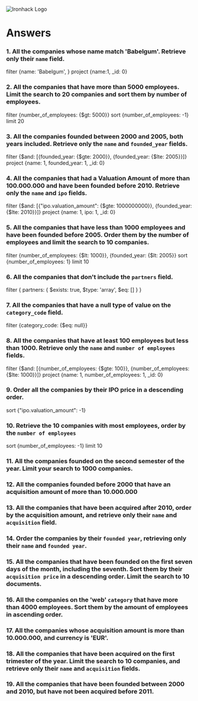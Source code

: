 ![Ironhack Logo](https://i.imgur.com/1QgrNNw.png)

# Answers

### 1. All the companies whose name match 'Babelgum'. Retrieve only their `name` field.

<!-- Your Code Goes Here -->
filter {name: 'Babelgum', }
project {name:1, _id: 0}

### 2. All the companies that have more than 5000 employees. Limit the search to 20 companies and sort them by **number of employees**.

<!-- Your Code Goes Here -->
filter {number_of_employees: {$gt: 5000}}
sort {number_of_employees: -1}
limit 20

### 3. All the companies founded between 2000 and 2005, both years included. Retrieve only the `name` and `founded_year` fields.

<!-- Your Code Goes Here -->
filter {$and: [{founded_year: {$gte: 2000}}, {founded_year: {$lte: 2005}}]}
project {name: 1, founded_year: 1, _id: 0}

### 4. All the companies that had a Valuation Amount of more than 100.000.000 and have been founded before 2010. Retrieve only the `name` and `ipo` fields.

<!-- Your Code Goes Here -->
filter {$and: [{"ipo.valuation_amount": {$gte: 1000000000}}, {founded_year: {$lte: 2010}}]}
project {name: 1, ipo: 1, _id: 0}

### 5. All the companies that have less than 1000 employees and have been founded before 2005. Order them by the number of employees and limit the search to 10 companies.

<!-- Your Code Goes Here -->
filter {number_of_employees: {$lt: 1000}}, {founded_year: {$lt: 2005}}
sort {number_of_employees: 1}
limit 10

### 6. All the companies that don't include the `partners` field.

<!-- Your Code Goes Here -->
filter { partners: { $exists: true, $type: 'array', $eq: [] } }


### 7. All the companies that have a null type of value on the `category_code` field.

<!-- Your Code Goes Here -->
filter {category_code: {$eq: null}}

### 8. All the companies that have at least 100 employees but less than 1000. Retrieve only the `name` and `number of employees` fields.

<!-- Your Code Goes Here -->
filter {$and: [{number_of_employees: {$gte: 100}}, {number_of_employees: {$lte: 1000}}]}
project {name: 1, number_of_employees: 1, _id: 0}

### 9. Order all the companies by their IPO price in a descending order.

<!-- Your Code Goes Here -->
sort {"ipo.valuation_amount": -1}

### 10. Retrieve the 10 companies with most employees, order by the `number of employees`

<!-- Your Code Goes Here -->
sort {number_of_employees: -1}
limit 10

### 11. All the companies founded on the second semester of the year. Limit your search to 1000 companies.

<!-- Your Code Goes Here -->

### 12. All the companies founded before 2000 that have an acquisition amount of more than 10.000.000

<!-- Your Code Goes Here -->

### 13. All the companies that have been acquired after 2010, order by the acquisition amount, and retrieve only their `name` and `acquisition` field.

<!-- Your Code Goes Here -->

### 14. Order the companies by their `founded year`, retrieving only their `name` and `founded year`.

<!-- Your Code Goes Here -->

### 15. All the companies that have been founded on the first seven days of the month, including the seventh. Sort them by their `acquisition price` in a descending order. Limit the search to 10 documents.

<!-- Your Code Goes Here -->

### 16. All the companies on the 'web' `category` that have more than 4000 employees. Sort them by the amount of employees in ascending order.

<!-- Your Code Goes Here -->

### 17. All the companies whose acquisition amount is more than 10.000.000, and currency is 'EUR'.

<!-- Your Code Goes Here -->

### 18. All the companies that have been acquired on the first trimester of the year. Limit the search to 10 companies, and retrieve only their `name` and `acquisition` fields.

<!-- Your Code Goes Here -->

### 19. All the companies that have been founded between 2000 and 2010, but have not been acquired before 2011.

<!-- Your Code Goes Here -->

